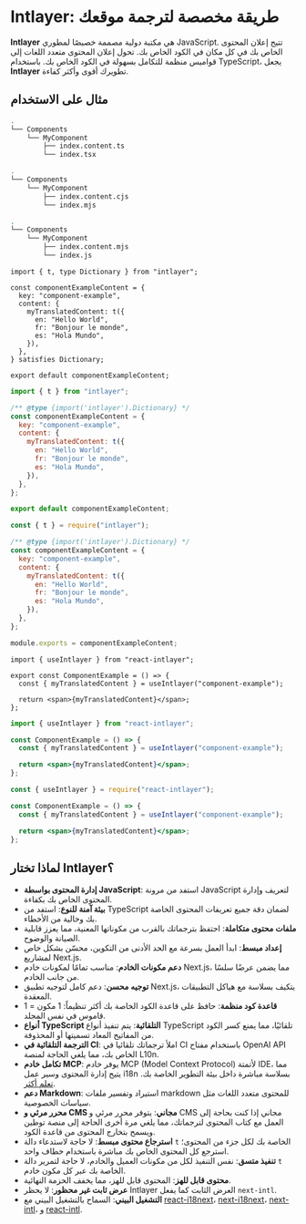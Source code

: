 # Intlayer: طريقة مخصصة لترجمة موقعك

**Intlayer** هي مكتبة دولية مصممة خصيصًا لمطوري JavaScript. تتيح إعلان المحتوى الخاص بك في كل مكان في الكود الخاص بك. تحول إعلان المحتوى متعدد اللغات إلى قواميس منظمة للتكامل بسهولة في الكود الخاص بك. باستخدام TypeScript، يجعل **Intlayer** تطويرك أقوى وأكثر كفاءة.

## مثال على الاستخدام

```bash codeFormat="typescript"
.
└── Components
    └── MyComponent
        ├── index.content.ts
        └── index.tsx
```

```bash codeFormat="commonjs"
.
└── Components
    └── MyComponent
        ├── index.content.cjs
        └── index.mjs
```

```bash codeFormat="esm"
.
└── Components
    └── MyComponent
        ├── index.content.mjs
        └── index.js
```

```tsx fileName="./Components/MyComponent/index.content.ts" codeFormat="typescript"
import { t, type Dictionary } from "intlayer";

const componentExampleContent = {
  key: "component-example",
  content: {
    myTranslatedContent: t({
      en: "Hello World",
      fr: "Bonjour le monde",
      es: "Hola Mundo",
    }),
  },
} satisfies Dictionary;

export default componentExampleContent;
```

```jsx fileName="./Components/MyComponent/index.mjx" codeFormat="esm"
import { t } from "intlayer";

/** @type {import('intlayer').Dictionary} */
const componentExampleContent = {
  key: "component-example",
  content: {
    myTranslatedContent: t({
      en: "Hello World",
      fr: "Bonjour le monde",
      es: "Hola Mundo",
    }),
  },
};

export default componentExampleContent;
```

```jsx fileName="./Components/MyComponent/index.csx" codeFormat="commonjs"
const { t } = require("intlayer");

/** @type {import('intlayer').Dictionary} */
const componentExampleContent = {
  key: "component-example",
  content: {
    myTranslatedContent: t({
      en: "Hello World",
      fr: "Bonjour le monde",
      es: "Hola Mundo",
    }),
  },
};

module.exports = componentExampleContent;
```

```tsx fileName="./Components/MyComponent/index.tsx" codeFormat="typescript"
import { useIntlayer } from "react-intlayer";

export const ComponentExample = () => {
  const { myTranslatedContent } = useIntlayer("component-example");

  return <span>{myTranslatedContent}</span>;
};
```

```jsx fileName="./Components/MyComponent/index.mjx" codeFormat="esm"
import { useIntlayer } from "react-intlayer";

const ComponentExample = () => {
  const { myTranslatedContent } = useIntlayer("component-example");

  return <span>{myTranslatedContent}</span>;
};
```

```jsx fileName="./Components/MyComponent/index.csx" codeFormat="commonjs"
const { useIntlayer } = require("react-intlayer");

const ComponentExample = () => {
  const { myTranslatedContent } = useIntlayer("component-example");

  return <span>{myTranslatedContent}</span>;
};
```

## لماذا تختار Intlayer؟

- **إدارة المحتوى بواسطة JavaScript**: استفد من مرونة JavaScript لتعريف وإدارة المحتوى الخاص بك بكفاءة.
- **بيئة آمنة للنوع**: استفد من TypeScript لضمان دقة جميع تعريفات المحتوى الخاصة بك وخالية من الأخطاء.
- **ملفات محتوى متكاملة**: احتفظ بترجماتك بالقرب من مكوناتها المعنية، مما يعزز قابلية الصيانة والوضوح.
- **إعداد مبسط**: ابدأ العمل بسرعة مع الحد الأدنى من التكوين، محسّن بشكل خاص لمشاريع Next.js.
- **دعم مكونات الخادم**: مناسب تمامًا لمكونات خادم Next.js، مما يضمن عرضًا سلسًا من جانب الخادم.
- **توجيه محسن**: دعم كامل لتوجيه تطبيق Next.js، يتكيف بسلاسة مع هياكل التطبيقات المعقدة.
- **قاعدة كود منظمة**: حافظ على قاعدة الكود الخاصة بك أكثر تنظيماً: 1 مكون = 1 قاموس في نفس المجلد.
- **أنواع TypeScript التلقائية**: يتم تنفيذ أنواع TypeScript تلقائيًا، مما يمنع كسر الكود من المفاتيح المعاد تسميتها أو المحذوفة.
- **الترجمة التلقائية في CI**: املأ ترجماتك تلقائيا في CI باستخدام مفتاح OpenAI API الخاص بك، مما يلغي الحاجة لمنصة L10n.
- **تكامل خادم MCP**: يوفر خادم MCP (Model Context Protocol) لأتمتة IDE، مما يتيح إدارة المحتوى وسير عمل i18n بسلاسة مباشرة داخل بيئة التطوير الخاصة بك. [تعلم أكثر](https://github.com/aymericzip/intlayer/blob/main/docs/en/mcp_server.md).
- **دعم Markdown**: استيراد وتفسير ملفات markdown للمحتوى متعدد اللغات مثل سياسات الخصوصية.
- **محرر مرئي و CMS مجاني**: يتوفر محرر مرئي و CMS مجاني إذا كنت بحاجة إلى العمل مع كتاب المحتوى لترجماتك، مما يلغي مرة أخرى الحاجة إلى منصة توطين ويسمح بتخارج المحتوى من قاعدة الكود.
- **استرجاع محتوى مبسط**: لا حاجة لاستدعاء دالة `t` الخاصة بك لكل جزء من المحتوى؛ استرجع كل المحتوى الخاص بك مباشرة باستخدام خطاف واحد.
- **تنفيذ متسق**: نفس التنفيذ لكل من مكونات العميل والخادم، لا حاجة لتمرير دالة `t` الخاصة بك عبر كل مكون خادم.
- **محتوى قابل للهز**: المحتوى قابل للهز، مما يخفف الحزمة النهائية.
- **عرض ثابت غير محظور**: لا يحظر Intlayer العرض الثابت كما يفعل `next-intl`.
- **التشغيل البيني**: السماح بالتشغيل البيني مع [react-i18next](https://github.com/aymericzip/intlayer/blob/main/docs/en/intlayer_with_react-i18next.md)، [next-i18next](https://github.com/aymericzip/intlayer/blob/main/docs/en/intlayer_with_next-i18next.md)، [next-intl](https://github.com/aymericzip/intlayer/blob/main/docs/en/intlayer_with_next-intl.md)، و [react-intl](https://github.com/aymericzip/intlayer/blob/main/docs/en/intlayer_with_react-intl.md).
